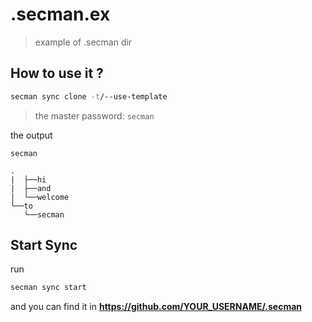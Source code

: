 # .secman.ex

> example of .secman dir

## How to use it ?

```bash
secman sync clone -t/--use-template
```

> the master password: `secman`

the output

```
secman

.
|  ├──hi
|  ├──and
|  └──welcome
└──to
   └──secman
```

## Start Sync

run

```bash
secman sync start
```

and you can find it in **https://github.com/YOUR_USERNAME/.secman**
